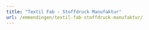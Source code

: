 ```yaml
---
title: "Textil Fab - Stoffdruck Manufaktur"
url: /emmendingen/textil-fab-stoffdruck-manufaktur/
---
```

